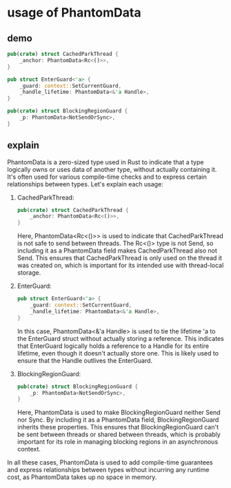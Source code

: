 # usage of PhantomData

## demo

```rust
pub(crate) struct CachedParkThread {
    _anchor: PhantomData<Rc<()>>,
}
```

```rust
pub struct EnterGuard<'a> {
    _guard: context::SetCurrentGuard,
    _handle_lifetime: PhantomData<&'a Handle>,
}
```

```rust
pub(crate) struct BlockingRegionGuard {
    _p: PhantomData<NotSendOrSync>,
}
```

## explain

PhantomData is a zero-sized type used in Rust to indicate that a type logically
owns or uses data of another type, without actually containing it. It's often
used for various compile-time checks and to express certain relationships
between types. Let's explain each usage:

1. CachedParkThread:

   ```rust
   pub(crate) struct CachedParkThread {
       _anchor: PhantomData<Rc<()>>,
   }
   ```

   Here, PhantomData<Rc<()>> is used to indicate that CachedParkThread is not
   safe to send between threads. The Rc<()> type is not Send, so including it
   as a PhantomData field makes CachedParkThread also not Send. This ensures
   that CachedParkThread is only used on the thread it was created on, which
   is important for its intended use with thread-local storage.

2. EnterGuard:

   ```rust
   pub struct EnterGuard<'a> {
       _guard: context::SetCurrentGuard,
       _handle_lifetime: PhantomData<&'a Handle>,
   }
   ```

   In this case, PhantomData<&'a Handle> is used to tie the lifetime 'a to the
   EnterGuard struct without actually storing a reference. This indicates that
   EnterGuard logically holds a reference to a Handle for its entire lifetime,
   even though it doesn't actually store one. This is likely used to ensure
   that the Handle outlives the EnterGuard.

3. BlockingRegionGuard:

   ```rust
   pub(crate) struct BlockingRegionGuard {
       _p: PhantomData<NotSendOrSync>,
   }
   ```

   Here, PhantomData<NotSendOrSync> is used to make BlockingRegionGuard neither
   Send nor Sync. By including it as a PhantomData field, BlockingRegionGuard
   inherits these properties. This ensures that BlockingRegionGuard can't be
   sent between threads or shared between threads, which is probably important
   for its role in managing blocking regions in an asynchronous context.

In all these cases, PhantomData is used to add compile-time guarantees and
express relationships between types without incurring any runtime cost, as
PhantomData takes up no space in memory.

